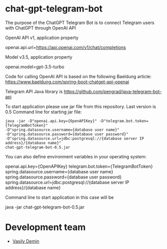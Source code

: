 # chat-gpt-telegram-bot

The purpose of the ChatGPT Telegram Bot is to connect Telegram users with ChatGPT through OpenAI API

OpenAI API v1, application property 

openai.api.url=https://api.openai.com/v1/chat/completions

Model v3.5, application property 

openai.model=gpt-3.5-turbo

Code for calling OpenAI API is based on the following Baeldung article: https://www.baeldung.com/spring-boot-chatgpt-api-openai

Telegram API Java library is https://github.com/pengrad/java-telegram-bot-api 

To start application please use jar file from this repository. Last version is 0.5 Command line for starting jar
file:

```
java -jar -D"openai.api.key={OpenAPIKey}" -D"telegram.bot.token={TelegramBotToken}"  
-D"spring.datasource.username={database user name}"  
-D"spring.datasource.password={database user password}"  
-D"spring.datasource.url=jdbc:postgresql://{database server IP address}/{database name}"  
chat-gpt-telegram-bot-0.5.jar
```

You can also define environment variables in your operating system:

openai.api.key={OpenAPIKey}
telegram.bot.token={TelegramBotToken}
spring.datasource.username={database user name}
spring.datasource.password={database user password}
spring.datasource.url=jdbc:postgresql://{database server IP address}/{database name}

Command line to start application in this case will be

java -jar chat-gpt-telegram-bot-0.5.jar

# Development team

* [Vasily Demin](https://github.com/CatOgre70)